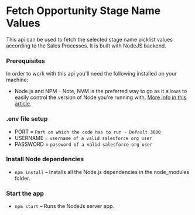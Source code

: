 # Fetch Opportunity Stage Name Values
This api can be used to fetch the selected stage name picklist values according to the Sales Processes. It is built with NodeJS backend.

### Prerequisites
In order to work with this api you'll need the following installed on your machine:
* Node.js and NPM – Note, NVM is the preferred way to go as it allows to easily control the version of Node you're running with. [More info in this article](https://medium.com/@itsromiljain/the-best-way-to-install-node-js-npm-and-yarn-on-mac-osx-4d8a8544987a).

### .env file setup

* PORT = `Port on which the code has to run - Default 3000`
* USERNAME = `username of a valid salesforce org user`
* PASSWORD = `password of a valid salesforce org user`

### Install Node dependencies

* `npm install` – Installs all the Node.js dependencies in the node_modules folder.

### Start the app

* `npm start` – Runs the NodeJs server app.